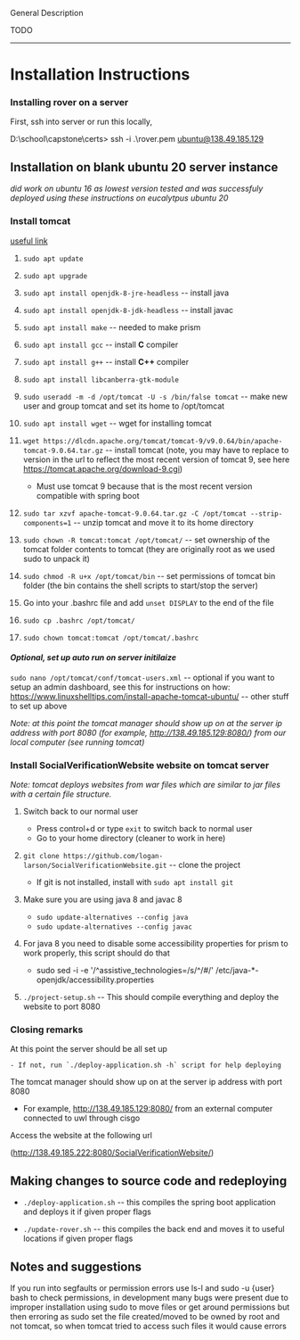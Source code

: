 General Description

TODO

---

# Installation Instructions


### Installing rover on a server

First, ssh into server or run this locally,

D:\school\capstone\certs> ssh -i .\rover.pem ubuntu@138.49.185.129

## Installation on blank ubuntu 20 server instance

*did work on ubuntu 16 as lowest version tested and was successfuly deployed using these instructions on eucalytpus ubuntu 20*

### Install tomcat

[useful link](https://computingforgeeks.com/install-apache-tomcat-on-ubuntu-linux/#:~:text=%20Install%20Apache%20Tomcat%2010%20on%20Ubuntu%2020.04%7C18.04,Apache%20Tomcat%2010%20on%20Ubuntu%2020.04%2F18.04%20More%20)

1. `sudo apt update`

2. `sudo apt upgrade`

3. `sudo apt install openjdk-8-jre-headless` -- install java

4. `sudo apt install openjdk-8-jdk-headless` -- install javac

5. `sudo apt install make` -- needed to make prism

6. `sudo apt install gcc` -- install **C** compiler

7. `sudo apt install g++` -- install **C++** compiler

8. `sudo apt install libcanberra-gtk-module`

9. `sudo useradd -m -d /opt/tomcat -U -s /bin/false tomcat` -- make new user and group tomcat and set its home to /opt/tomcat

10. `sudo apt install wget` -- wget for installing tomcat

11. `wget https://dlcdn.apache.org/tomcat/tomcat-9/v9.0.64/bin/apache-tomcat-9.0.64.tar.gz` -- install tomcat (note, you may have to replace to version in the url to reflect the most recent version of tomcat 9, see here https://tomcat.apache.org/download-9.cgi)
    - Must use tomcat 9 because that is the most recent version compatible with spring boot

12. `sudo tar xzvf apache-tomcat-9.0.64.tar.gz -C /opt/tomcat --strip-components=1` -- unzip tomcat and move it to its home directory

13. `sudo chown -R tomcat:tomcat /opt/tomcat/` -- set ownership of the tomcat folder contents to tomcat (they are originally root as we used sudo to unpack it)

14. `sudo chmod -R u+x /opt/tomcat/bin` -- set permissions of tomcat bin folder (the bin contains the shell scripts to start/stop the server)

15. Go into your .bashrc file and add `unset DISPLAY` to the end of the file

16. `sudo cp .bashrc /opt/tomcat/`

17. `sudo chown tomcat:tomcat /opt/tomcat/.bashrc`

#### *Optional, set up auto run on server initilaize*
`sudo nano /opt/tomcat/conf/tomcat-users.xml` -- optional if you want to setup an admin dashboard, see this for instructions on how: https://www.linuxshelltips.com/install-apache-tomcat-ubuntu/
-- other stuff to set up above

*Note: at this point the tomcat manager should show up on at the server ip address with port 8080 (for example, http://138.49.185.129:8080/) from our local computer (see running tomcat)*

### Install SocialVerificationWebsite website on tomcat server
*Note: tomcat deploys websites from war files which are similar to jar files with a certain file structure.*

1. Switch back to our normal user
    - Press control+d or type `exit` to switch back to normal user
    - Go to your home directory (cleaner to work in here)

2. `git clone https://github.com/logan-larson/SocialVerificationWebsite.git` -- clone the project
    - If git is not installed, install with `sudo apt install git`

3. Make sure you are using java 8 and javac 8
    - `sudo update-alternatives --config java`
    - `sudo update-alternatives --config javac`

4. For java 8 you need to disable some accessibility properties for prism to work properly, this script should do that
    - sudo sed -i -e '/^assistive_technologies=/s/^/#/' /etc/java-*-openjdk/accessibility.properties

5. `./project-setup.sh` -- This should compile everything and deploy the website to port 8080


### Closing remarks

At this point the server should be all set up
    
    - If not, run `./deploy-application.sh -h` script for help deploying

The tomcat manager should show up on at the server ip address with port 8080 

- For example, http://138.49.185.129:8080/ from an external computer connected to uwl through cisgo

Access the website at the following url

(http://138.49.185.222:8080/SocialVerificationWebsite/)

## Making changes to source code and redeploying

- `./deploy-application.sh` -- this compiles the spring boot application and deploys it if given proper flags

- `./update-rover.sh` -- this compiles the back end and moves it to useful locations if given proper flags

## Notes and suggestions

If you run into segfaults or permission errors use ls-l and sudo -u {user} bash to check permissions, in development many bugs were present due to improper installation using sudo to move files or get around permissions but then erroring as sudo set the file created/moved to be owned by root and not tomcat, so when tomcat tried to access such files it would cause errors

